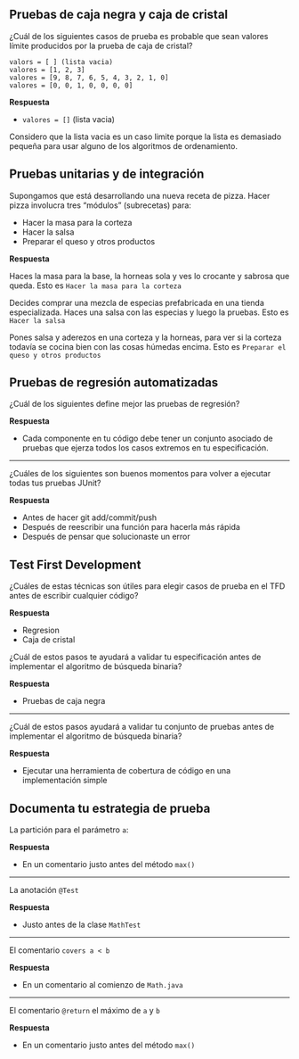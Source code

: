 ## Pruebas de caja negra y caja de cristal

¿Cuál de los siguientes casos de prueba es probable que sean valores límite producidos por la prueba de caja de cristal?

```
valors = [ ] (lista vacia)
valores = [1, 2, 3]
valores = [9, 8, 7, 6, 5, 4, 3, 2, 1, 0]
valores = [0, 0, 1, 0, 0, 0, 0]
```

**Respuesta**

- `valores = []` (lista vacia)

Considero que la lista vacia es un caso limite porque la lista es demasiado pequeña para usar alguno de los algoritmos de ordenamiento.


## Pruebas unitarias y de integración

Supongamos que está desarrollando una nueva receta de pizza. Hacer pizza involucra tres “módulos” (subrecetas) para:

- Hacer la masa para la corteza
- Hacer la salsa
- Preparar el queso y otros productos

**Respuesta**

Haces la masa para la base, la horneas sola y ves lo crocante y sabrosa que queda. Esto es `Hacer la masa para la corteza`

Decides comprar una mezcla de especias prefabricada en una tienda especializada. Haces una salsa con las especias y luego la pruebas. Esto es `Hacer la salsa`

Pones salsa y aderezos en una corteza y la horneas, para ver si la corteza todavía se cocina bien con las cosas húmedas encima. Esto es `Preparar el queso y otros productos`

## Pruebas de regresión automatizadas

¿Cuál de los siguientes define mejor las pruebas de regresión?

**Respuesta**

- Cada componente en tu código debe tener un conjunto asociado de pruebas que ejerza todos los casos extremos en tu especificación.

---

¿Cuáles de los siguientes son buenos momentos para volver a ejecutar todas tus pruebas JUnit?

**Respuesta**

- Antes de hacer git add/commit/push
- Después de reescribir una función para hacerla más rápida
- Después de pensar que solucionaste un error

## Test First Development

¿Cuáles de estas técnicas son útiles para elegir casos de prueba en el TFD antes de escribir cualquier código?

**Respuesta**

- Regresion
- Caja de cristal

¿Cuál de estos pasos te ayudará a validar tu especificación antes de implementar el algoritmo de búsqueda binaria?

**Respuesta**

- Pruebas de caja negra

---

¿Cuál de estos pasos ayudará a validar tu conjunto de pruebas antes de implementar el algoritmo de búsqueda binaria?

**Respuesta**

- Ejecutar una herramienta de cobertura de código en una implementación simple

## Documenta tu estrategia de prueba

La partición para el parámetro `a`:

**Respuesta**

- En un comentario justo antes del método `max()`

--- 

La anotación `@Test` 

**Respuesta**

- Justo antes de la clase `MathTest` 

---

El comentario `covers a < b` 

**Respuesta**

- En un comentario al comienzo de `Math.java`

---

El comentario `@return` el máximo de `a` y `b`

**Respuesta**

- En un comentario justo antes del método `max()`